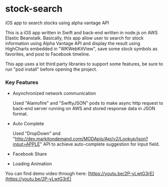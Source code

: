 # stock-search
iOS app to search stocks using alpha vantage API

This is a iOS app written in Swift and back-end written in node.js on AWS Elastic Beanstalk. Basically, this app allow user to search for stock information using Alpha Vantage API and display the result using HighCharts embedded in "WKWebKitView", save some stock symbols as favorites, and post to Facebook timeline.

This app uses a lot third party libraries to support some features, be sure to run "pod install" before opening the project.

### Key Features

- Asynchronized network communication 

  Used "Alamofire" and "SwiftyJSON" pods to make async http request to back-end server running on AWS and stored response data in JSON format.
  
- Auto Complete

  Used "DropDown" and "http://dev.markitondemand.com/MODApis/Api/v2/Lookup/json?input=APPLE" API to achieve auto-complete suggestion for input field.

- Facebook Share

- Loading Animation


You can find demo video through here: [https://youtu.be/2P-yLwtG3rE](https://youtu.be/2P-yLwtG3rE)

